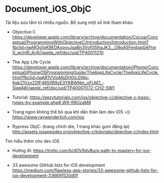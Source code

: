 # Document_iOS_ObjC
Tài liệu sưu tầm từ nhiều nguồn.
Bổ sung một số link tham khảo:
+ Objective C
https://developer.apple.com/library/archive/documentation/Cocoa/Conceptual/ProgrammingWithObjectiveC/Introduction/Introduction.html?fbclid=IwAR3g1xK9EDAxpvvJgaBn3Vof05lhaJK3__O9qA5Fm4gpGAFtwX_wchIR_4c#//apple_ref/doc/uid/TP40011210

+ The App Life Cycle
https://developer.apple.com/library/archive/documentation/iPhone/Conceptual/iPhoneOSProgrammingGuide/TheAppLifeCycle/TheAppLifeCycle.html?fbclid=IwAR1VVioMsDHGjLGWq-KqkZ1Vzx22fF485ifB9zE3YKBWNm_oFLM7_-SieeA#//apple_ref/doc/uid/TP40007072-CH2-SW1

+ Tutorial:
https://eezytutorials.com/ios/objective-c/objective-c-basic-types-by-example.php#.W9-fI9UzaM8

+ Trang ngon không thể bỏ qua khi dấn thân làm dev iOS =))
https://www.raywenderlich.com/ios

+ Rypress ObjC: (trang chính die, 1 trang khác gom đăng lại)
http://assets.iosappsdev.org/objective-c/tutorials/objective-c/index.html

Tìm hiểu thêm cho dev iOS
+ Hướng đi: https://trello.com/b/dOV9dvBu/a-path-to-mastery-for-ios-development

+ 33 awesome GitHub lists for iOS development
https://medium.com/flawless-app-stories/33-awesome-github-lists-for-ios-development-336691520d0f

